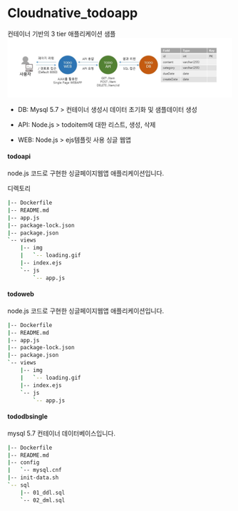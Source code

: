# Cloudnative_todoapp
컨테이너 기반의 3 tier 애플리케이션 샘플
![3tierapp](./3tierapp.jpg)

- DB: Mysql 5.7 > 컨테이너 생성시 데이터 초기화 및 샘플데이터 생성

- API: Node.js > todoitem에 대한 리스트, 생성, 삭제

- WEB: Node.js > ejs템플릿 사용 싱글 웹앱

#### todoapi
node.js 코드로 구현한 싱글페이지웹앱 애플리케이션입니다.

디렉토리
```bash
|-- Dockerfile  
|-- README.md   
|-- app.js 
|-- package-lock.json
|-- package.json
`-- views
    |-- img
    |   `-- loading.gif
    |-- index.ejs
    `-- js
        `-- app.js
```

#### todoweb
node.js 코드로 구현한 싱글페이지웹앱 애플리케이션입니다.

```bash
|-- Dockerfile  
|-- README.md   
|-- app.js 
|-- package-lock.json
|-- package.json
`-- views
    |-- img
    |   `-- loading.gif
    |-- index.ejs
    `-- js
        `-- app.js
```

#### tododbsingle
mysql 5.7 컨테이너 데이터베이스입니다.

```bash
|-- Dockerfile   
|-- README.md    
|-- config  
|   `-- mysql.cnf
|-- init-data.sh 
`-- sql  
    |-- 01_ddl.sql
    `-- 02_dml.sql
```
